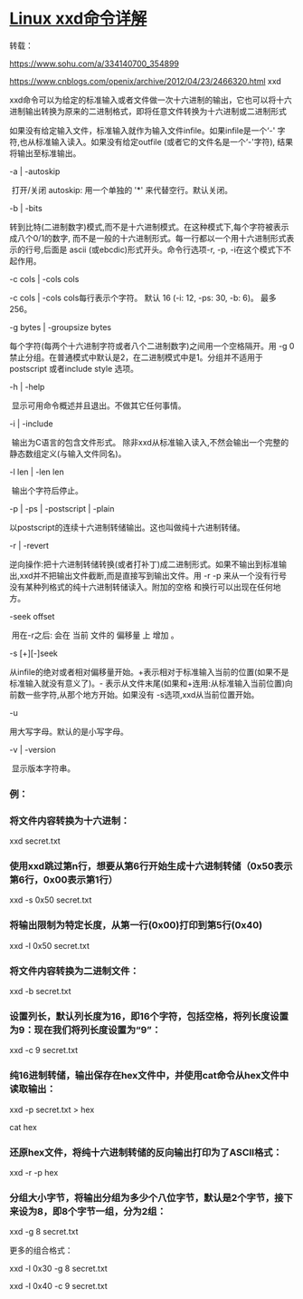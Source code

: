 # [Linux xxd命令详解](https://www.cnblogs.com/LilRind/p/13445541.html)

转载：

https://www.sohu.com/a/334140700_354899

https://www.cnblogs.com/openix/archive/2012/04/23/2466320.html  xxd

 

xxd命令可以为给定的标准输入或者文件做一次十六进制的输出，它也可以将十六进制输出转换为原来的二进制格式，即将任意文件转换为十六进制或二进制形式

如果没有给定输入文件，标准输入就作为输入文件infile。如果infile是一个‘-' 字符,也从标准输入读入。如果没有给定outfile (或者它的文件名是一个‘-'字符), 结果将输出至标准输出。

 -a | -autoskip

​    打开/关闭 autoskip: 用一个单独的 '*' 来代替空行。默认关闭。

 -b | -bits

​    转到比特(二进制数字)模式,而不是十六进制模式。在这种模式下,每个字符被表示成八个0/1的数字, 而不是一般的十六进制形式。每一行都以一个用十六进制形式表示的行号,后面是 ascii (或ebcdic)形式开头。命令行选项-r, -p, -i在这个模式下不起作用。

 -c cols | -cols cols

 -c cols | -cols cols每行表示<cols>个字符。 默认 16 (-i: 12, -ps: 30, -b: 6)。 最多256。

 -g bytes | -groupsize bytes

​    每<bytes>个字符(每两个十六进制字符或者八个二进制数字)之间用一个空格隔开。用 -g 0禁止分组。在普通模式中<Bytes>默认是2，在二进制模式中是1。分组并不适用于postscript 或者include style 选项。

 -h | -help

​    显示可用命令概述并且退出。不做其它任何事情。

 -i | -include

​    输出为C语言的包含文件形式。 除非xxd从标准输入读入,不然会输出一个完整的静态数组定义(与输入文件同名)。

 -l len | -len len

​    输出<len>个字符后停止。

 -p | -ps | -postscript | -plain

   以postscript的连续十六进制转储输出。这也叫做纯十六进制转储。

 -r | -revert

   逆向操作:把十六进制转储转换(或者打补丁)成二进制形式。如果不输出到标准输出,xxd并不把输出文件截断,而是直接写到输出文件。用 -r -p 来从一个没有行号没有某种列格式的纯十六进制转储读入。附加的空格 和换行可以出现在任何地方。

 -seek offset

​    用在-r之后: 会在 当前 文件的 偏移量 上 增加 <offset>。

 -s [+][-]seek

​    从infile的绝对或者相对偏移量<seek>开始。+表示相对于标准输入当前的位置(如果不是标准输入就没有意义了)。- 表示从文件末尾(如果和+连用:从标准输入当前位置)向前数一些字符,从那个地方开始。如果没有 -s选项,xxd从当前位置开始。

  -u  

用大写字母。默认的是小写字母。

  -v | -version

​    显示版本字符串。

 

### 例：

### 将文件内容转换为十六进制：

xxd secret.txt

### 使用xxd跳过第n行，想要从第6行开始生成十六进制转储（0x50表示第6行，0x00表示第1行）

xxd -s 0x50 secret.txt

### 将输出限制为特定长度，从第一行(0x00)打印到第5行(0x40)

xxd -l 0x50 secret.txt

### 将文件内容转换为二进制文件：

xxd -b secret.txt

### 设置列长，默认列长度为16，即16个字符，包括空格，将列长度设置为9：现在我们将列长度设置为“9”：

xxd -c 9 secret.txt

### 纯16进制转储，输出保存在hex文件中，并使用cat命令从hex文件中读取输出：

xxd -p secret.txt > hex

cat hex

### 还原hex文件，将纯十六进制转储的反向输出打印为了ASCII格式：

xxd -r -p hex

### 分组大小字节，将输出分组为多少个八位字节，默认是2个字节，接下来设为8，即8个字节一组，分为2组：

xxd -g 8 secret.txt

 

更多的组合格式：

xxd -l 0x30 -g 8 secret.txt

xxd -l 0x40 -c 9 secret.txt